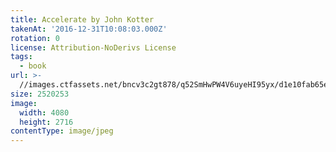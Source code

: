 ```yaml
---
title: Accelerate by John Kotter
takenAt: '2016-12-31T10:08:03.000Z'
rotation: 0
license: Attribution-NoDerivs License
tags:
  - book
url: >-
  //images.ctfassets.net/bncv3c2gt878/q52SmHwPW4V6uyeHI95yx/d1e10fab65ebcbefc7dfba92c71368ed/accelerate-by-john-kotter_31850193932_o
size: 2520253
image:
  width: 4080
  height: 2716
contentType: image/jpeg
---
```


